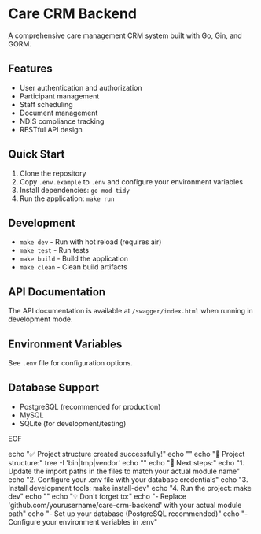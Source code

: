 # Care CRM Backend

A comprehensive care management CRM system built with Go, Gin, and GORM.

## Features

- User authentication and authorization
- Participant management
- Staff scheduling
- Document management
- NDIS compliance tracking
- RESTful API design

## Quick Start

1. Clone the repository
2. Copy `.env.example` to `.env` and configure your environment variables
3. Install dependencies: `go mod tidy`
4. Run the application: `make run`

## Development

- `make dev` - Run with hot reload (requires air)
- `make test` - Run tests
- `make build` - Build the application
- `make clean` - Clean build artifacts

## API Documentation

The API documentation is available at `/swagger/index.html` when running in development mode.

## Environment Variables

See `.env` file for configuration options.

## Database Support

- PostgreSQL (recommended for production)
- MySQL
- SQLite (for development/testing)

EOF

echo "✅ Project structure created successfully!"
echo ""
echo "📁 Project structure:"
tree -I 'bin|tmp|vendor'
echo ""
echo "🚀 Next steps:"
echo "1. Update the import paths in the files to match your actual module name"
echo "2. Configure your .env file with your database credentials"
echo "3. Install development tools: make install-dev"
echo "4. Run the project: make dev"
echo ""
echo "💡 Don't forget to:"
echo "- Replace 'github.com/yourusername/care-crm-backend' with your actual module path"
echo "- Set up your database (PostgreSQL recommended)"
echo "- Configure your environment variables in .env"